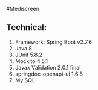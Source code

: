 #Mediscreen
## Technical:

1. Framework: Spring Boot v2.7.6
2. Java 8
3. JUnit 5.8.2
4. Mockito 4.5.1
5. Javax Validation 2.0.1 final
6. springdoc-openapi-ui 1.6.8
7. My SQL